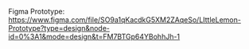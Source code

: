 Figma Prototype:            https://www.figma.com/file/SO9a1qKacdkG5XM2ZAqeSo/LIttleLemon-Prototype?type=design&node-id=0%3A1&mode=design&t=FM7BTGp64YBohhJh-1
